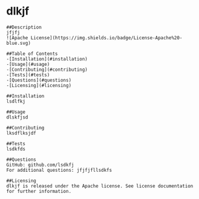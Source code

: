 # dlkjf
    ##Description
    jfjfj
    ![Apache License](https://img.shields.io/badge/License-Apache%20-blue.svg)

    ##Table of Contents
    -[Installation](#installation)
    -[Usage](#usage)
    -[Contributing](#contributing)
    -[Tests](#tests)
    -[Questions](#questions)
    -[Licensing](#licensing)

    ##Installation
    lsdlfkj

    ##Usage
    dlskfjsd

    ##Contributing
    lksdflksjdf

    ##Tests
    lsdkfds

    ##Questions
    GitHub: github.com/lsdkfj
    For additional questions: jfjfjfllsdkfs

    ##Licensing
    dlkjf is released under the Apache license. See license documentation for further information.
    